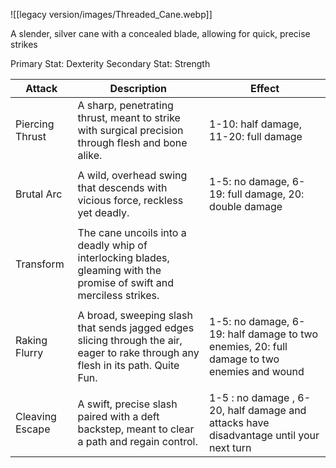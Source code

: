 
![[legacy version/images/Threaded_Cane.webp]]

A slender, silver cane with a concealed blade, allowing for quick, precise strikes

Primary Stat: Dexterity
Secondary Stat: Strength

| Attack          | Description                                                                                                                      | Effect                                                                                     |
| --------------- | -------------------------------------------------------------------------------------------------------------------------------- | ------------------------------------------------------------------------------------------ |
| Piercing Thrust | A sharp, penetrating thrust, meant to strike with surgical precision through flesh and bone alike.                               | 1-10: half damage, 11-20: full damage                                                      |
|                 |                                                                                                                                  |                                                                                            |
| Brutal Arc      | A wild, overhead swing that descends with vicious force, reckless yet deadly.                                                    | 1-5: no damage, 6-19: full damage, 20: double damage                                       |
|                 |                                                                                                                                  |                                                                                            |
| Transform       | The cane uncoils into a deadly whip of interlocking blades, gleaming with the promise of swift and merciless strikes.            |                                                                                            |
|                 |                                                                                                                                  |                                                                                            |
| Raking Flurry   | A broad, sweeping slash that sends jagged edges slicing through the air, eager to rake through any flesh in its path. Quite Fun. | 1-5: no damage, 6-19: half damage to two enemies, 20: full damage to two enemies and wound |
|                 |                                                                                                                                  |                                                                                            |
| Cleaving Escape | A swift, precise slash paired with a deft backstep, meant to clear a path and regain control.                                    | 1-5 : no damage , 6-20, half damage and attacks have disadvantage until your next turn     |

